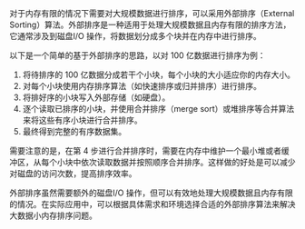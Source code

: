 对于内存有限的情况下需要对大规模数据进行排序，可以采用外部排序（External Sorting）算法。外部排序是一种适用于处理大规模数据且内存有限的排序方法，它通常涉及到磁盘I/O 操作，将数据划分成多个块并在内存中进行排序。

以下是一个简单的基于外部排序的思路，以对 100 亿数据进行排序为例：

1. 将待排序的 100 亿数据分成若干个小块，每个小块的大小适应你的内存大小。
2. 对每个小块使用内存排序算法（如快速排序或归并排序）进行排序。
3. 将排好序的小块写入外部存储（如硬盘）。
4. 逐个读取已排序的小块，并使用合并排序（merge sort）或堆排序等合并算法来将这些有序小块进行合并排序。
5. 最终得到完整的有序数据集。

需要注意的是，在第 4 步进行合并排序时，需要在内存中维护一个最小堆或者缓冲区，从每个小块中依次读取数据并按照顺序合并排序。这样做的好处是可以减少对磁盘的访问次数，提高排序效率。

外部排序虽然需要额外的磁盘I/O 操作，但可以有效地处理大规模数据且内存有限的情况。在实际应用中，可以根据具体需求和环境选择合适的外部排序算法来解决大数据小内存排序问题。